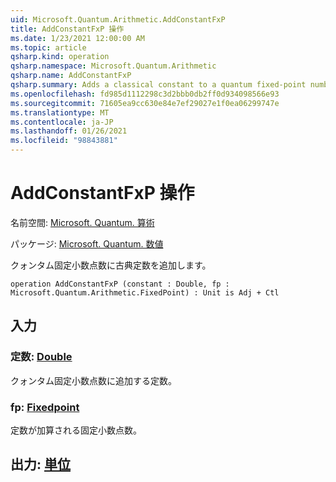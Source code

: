 ```yaml
---
uid: Microsoft.Quantum.Arithmetic.AddConstantFxP
title: AddConstantFxP 操作
ms.date: 1/23/2021 12:00:00 AM
ms.topic: article
qsharp.kind: operation
qsharp.namespace: Microsoft.Quantum.Arithmetic
qsharp.name: AddConstantFxP
qsharp.summary: Adds a classical constant to a quantum fixed-point number.
ms.openlocfilehash: fd985d1112298c3d2bbb0db2ff0d934098566e93
ms.sourcegitcommit: 71605ea9cc630e84e7ef29027e1f0ea06299747e
ms.translationtype: MT
ms.contentlocale: ja-JP
ms.lasthandoff: 01/26/2021
ms.locfileid: "98843881"
---
```

# <a name="addconstantfxp-operation"></a>AddConstantFxP 操作

名前空間: [Microsoft. Quantum. 算術](xref:Microsoft.Quantum.Arithmetic)

パッケージ: [Microsoft. Quantum. 数値](https://nuget.org/packages/Microsoft.Quantum.Numerics)


クォンタム固定小数点数に古典定数を追加します。

```qsharp
operation AddConstantFxP (constant : Double, fp : Microsoft.Quantum.Arithmetic.FixedPoint) : Unit is Adj + Ctl
```


## <a name="input"></a>入力

### <a name="constant--double"></a>定数: [Double](xref:microsoft.quantum.lang-ref.double)

クォンタム固定小数点数に追加する定数。


### <a name="fp--fixedpoint"></a>fp: [Fixedpoint](xref:Microsoft.Quantum.Arithmetic.FixedPoint)

定数が加算される固定小数点数。



## <a name="output--unit"></a>出力: [単位](xref:microsoft.quantum.lang-ref.unit)

